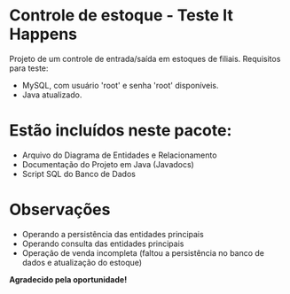 # Controle de estoque - Teste It Happens


Projeto de um controle de entrada/saída em estoques de filiais.
Requisitos para teste:

  - MySQL, com usuário 'root' e senha 'root' disponíveis.
  - Java atualizado.

# Estão incluídos neste pacote:

  - Arquivo do Diagrama de Entidades e Relacionamento
  - Documentação do Projeto em Java (Javadocs)
  - Script SQL do Banco de Dados
 
# Observações

  - Operando a persistência das entidades principais
  - Operando consulta das entidades principais
  - Operação de venda incompleta (faltou a persistência no banco de dados e atualização do estoque)



**Agradecido pela oportunidade!**